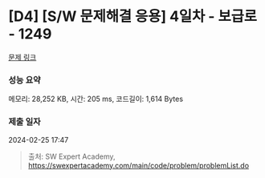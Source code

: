 # [D4] [S/W 문제해결 응용] 4일차 - 보급로 - 1249 

[문제 링크](https://swexpertacademy.com/main/code/problem/problemDetail.do?contestProbId=AV15QRX6APsCFAYD) 

### 성능 요약

메모리: 28,252 KB, 시간: 205 ms, 코드길이: 1,614 Bytes

### 제출 일자

2024-02-25 17:47



> 출처: SW Expert Academy, https://swexpertacademy.com/main/code/problem/problemList.do